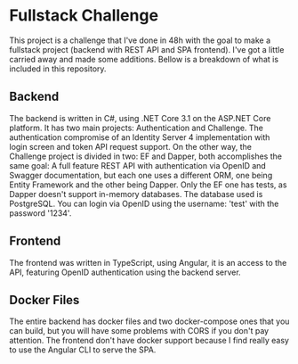# Fullstack Challenge

This project is a challenge that I've done in 48h with the goal to make a fullstack project (backend with REST API and SPA frontend). I've got a little carried away and made some additions. Bellow is a breakdown of what is included in this repository.

## Backend

The backend is written in C#, using .NET Core 3.1 on the ASP.NET Core platform. It has two main projects: Authentication and Challenge. The authentication compromise of an Identity Server 4 implementation with login screen and token API request support. On the other way, the Challenge project is divided in two: EF and Dapper, both accomplishes the same goal: A full feature REST API with authentication via OpenID and Swagger documentation, but each one uses a different ORM, one being Entity Framework and the other being Dapper. Only the EF one has tests, as Dapper doesn't support in-memory databases. The database used is PostgreSQL. You can login via OpenID using the username: 'test' with the password '1234'.

## Frontend

The frontend was written in TypeScript, using Angular, it is an access to the API, featuring OpenID authentication using the backend server.

## Docker Files

The entire backend has docker files and two docker-compose ones that you can build, but you will have some problems with CORS if you don't pay attention. The frontend don't have docker support because I find really easy to use the Angular CLI to serve the SPA.

